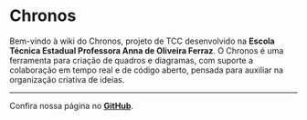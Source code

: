 # Chronos

Bem-vindo à wiki do Chronos, projeto de TCC desenvolvido na **Escola Técnica Estadual Professora Anna de Oliveira Ferraz**. O Chronos é uma ferramenta para criação de quadros e diagramas, com suporte a colaboração em tempo real e de código aberto, pensada para auxiliar na organização criativa de ideias.

---

Confira nossa página no [**GitHub**](https://github.com/Chronos-Take-your-time).